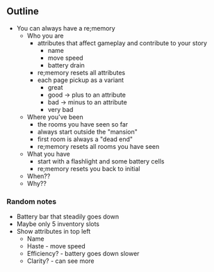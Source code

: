 ## Outline

* You can always have a re;memory
    * Who you are
        * attributes that affect gameplay and contribute to your story
            * name
            * move speed
            * battery drain
        * re;memory resets all attributes
        * each page pickup as a variant
            * great
            * good -> plus to an attribute
            * bad -> minus to an attribute
            * very bad
    * Where you've been
        * the rooms you have seen so far
        * always start outside the "mansion"
        * first room is always a "dead end"
        * re;memory resets all rooms you have seen
    * What you have
        * start with a flashlight and some battery cells
        * re;memory resets you back to initial
    * When??
    * Why??

### Random notes

* Battery bar that steadily goes down
* Maybe only 5 inventory slots
* Show attributes in top left
    * Name
    * Haste - move speed
    * Efficiency? - battery goes down slower
    * Clarity? - can see more
